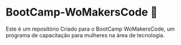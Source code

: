 # BootCamp-WoMakersCode 🦋

Este é um repositório Criado para o BootCamp WoMakersCode, um programa de capacitação para mulheres na área de tecnologia.

